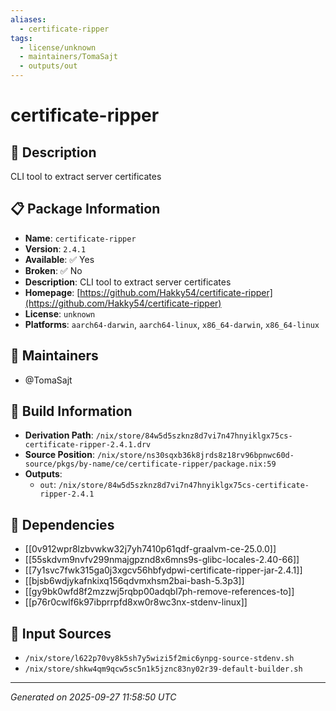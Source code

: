 ```yaml
---
aliases:
  - certificate-ripper
tags:
  - license/unknown
  - maintainers/TomaSajt
  - outputs/out
---
```


# certificate-ripper

## 📝 Description

CLI tool to extract server certificates

## 📋 Package Information

- **Name**: `certificate-ripper`
- **Version**: `2.4.1`
- **Available**: ✅ Yes
- **Broken**: ✅ No
- **Description**: CLI tool to extract server certificates
- **Homepage**: [https://github.com/Hakky54/certificate-ripper](https://github.com/Hakky54/certificate-ripper)
- **License**: `unknown`
- **Platforms**: `aarch64-darwin`, `aarch64-linux`, `x86_64-darwin`, `x86_64-linux`
## 👥 Maintainers

- @TomaSajt


## 🔧 Build Information

- **Derivation Path**: `/nix/store/84w5d5szknz8d7vi7n47hnyiklgx75cs-certificate-ripper-2.4.1.drv`
- **Source Position**: `/nix/store/ns30sqxb36k8jrds8z18rv96bpnwc60d-source/pkgs/by-name/ce/certificate-ripper/package.nix:59`
- **Outputs**:
  - `out`:  `/nix/store/84w5d5szknz8d7vi7n47hnyiklgx75cs-certificate-ripper-2.4.1`

## 🔗 Dependencies

- [[0v912wpr8lzbvwkw32j7yh7410p61qdf-graalvm-ce-25.0.0]]
- [[55skdvm9nvfv299nmajgpznd8x6mns9s-glibc-locales-2.40-66]]
- [[7y1svc7fwk315ga0j3xgcv56hbfydpwi-certificate-ripper-jar-2.4.1]]
- [[bjsb6wdjykafnkixq156qdvmxhsm2bai-bash-5.3p3]]
- [[gy9bk0wfd8f2mzzwj5rqbp00adqbl7ph-remove-references-to]]
- [[p76r0cwlf6k97ibprrpfd8xw0r8wc3nx-stdenv-linux]]

## 📁 Input Sources

- `/nix/store/l622p70vy8k5sh7y5wizi5f2mic6ynpg-source-stdenv.sh`
- `/nix/store/shkw4qm9qcw5sc5n1k5jznc83ny02r39-default-builder.sh`

---
*Generated on 2025-09-27 11:58:50 UTC*
